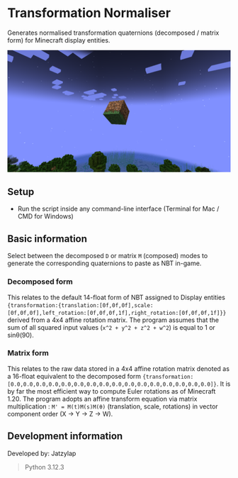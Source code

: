  # Transformation Normaliser
Generates normalised transformation quaternions (decomposed / matrix form) for Minecraft display entities.

<img src="/src/thumbnail.png" alt="Image"/>

## Setup
- Run the script inside any command-line interface (Terminal for Mac / CMD for Windows)

## Basic information
Select between the decomposed `D` or matrix `M` (composed) modes to generate the corresponding quaternions to paste as NBT in-game.

### Decomposed form
This relates to the default 14-float form of NBT assigned to Display entities `{transformation:{translation:[0f,0f,0f],scale:[0f,0f,0f],left_rotation:[0f,0f,0f,1f],right_rotation:[0f,0f,0f,1f]}}` derived from a 4x4 affine rotation matrix. 
The program assumes that the sum of all squared input values (`x^2 + y^2 + z^2 + w^2`) is equal to 1 or sinθ(90).     

### Matrix form
This relates to the raw data stored in a 4x4 affine rotation matrix denoted as a 16-float equivalent to the decomposed form `{transformation:[0.0,0.0,0.0,0.0,0.0,0.0,0.0,0.0,0.0,0.0,0.0,0.0,0.0,0.0,0.0,0.0]}`. It is by far the most efficient way to compute Euler rotations as of Minecraft 1.20.
The program adopts an affine transform equation via matrix multiplication : `M' = M(t)M(s)M(θ)` (translation, scale, rotations) in vector component order (X -> Y -> Z -> W).

## Development information
Developed by: Jatzylap
> Python 3.12.3
